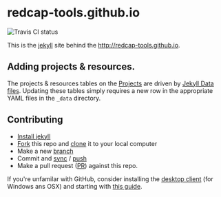 # redcap-tools.github.io
<img src="https://img.shields.io/travis/redcap-tools/redcap-tools.github.io.svg" alt="Travis CI status">

This is the [jekyll](https://jekyllrb.com/) site behind the http://redcap-tools.github.io.

## Adding projects & resources.

The projects & resources tables on the [Projects](http://redcap-tools.github.io/projects/) are driven by [Jekyll Data files](http://jekyllrb.com/docs/datafiles/). Updating these tables simply requires a new row in the appropriate YAML files in the `_data` directory.

## Contributing

* [Install jekyll](http://jekyllrb.com/docs/installation/)
* [Fork](https://guides.github.com/activities/forking/) this repo and [clone](https://help.github.com/articles/cloning-a-repository/#cloning-a-repository-to-github-desktop) it to your local computer
* Make a new [branch](https://help.github.com/articles/creating-and-deleting-branches-within-your-repository/)
* Commit and [sync](https://help.github.com/desktop/guides/contributing/syncing-your-branch/) / [push](https://help.github.com/articles/pushing-to-a-remote/)
* Make a pull request ([PR](https://github.com/redcap-tools/redcap-tools.github.io/pulls)) against this repo.

If you're unfamilar with GitHub, consider installing the [desktop client](https://desktop.github.com/) (for Windows ans OSX) and starting with [this guide](https://help.github.com/desktop/guides/).
